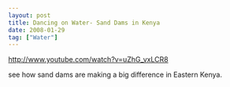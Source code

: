 ```yaml
---
layout: post
title: Dancing on Water- Sand Dams in Kenya
date: 2008-01-29
tag: ["Water"]
---
```


http://www.youtube.com/watch?v=uZhG_vxLCR8 

see how sand dams are making a big difference in Eastern Kenya.
